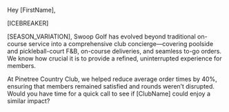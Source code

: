 Hey [FirstName],

[ICEBREAKER]

[SEASON_VARIATION], Swoop Golf has evolved beyond traditional on-course service into a comprehensive club concierge—covering poolside and pickleball-court F&B, on-course deliveries, and seamless to-go orders. We know how crucial it is to provide a refined, uninterrupted experience for members.

At Pinetree Country Club, we helped reduce average order times by 40%, ensuring that members remained satisfied and rounds weren’t disrupted. Would you have time for a quick call to see if [ClubName] could enjoy a similar impact?